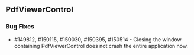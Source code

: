 ## PdfViewerControl

### Bug Fixes

* \#149812, \#150115, \#150030, \#150395, \#150514  - Closing the window containing PdfViewerControl does not crash the entire application now.
